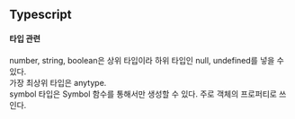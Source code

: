 ## Typescript

#### 타입 관련
number, string, boolean은 상위 타입이라 하위 타입인 null, undefined를 넣을 수 있다.   
가장 최상위 타입은 anytype.  
symbol 타입은 Symbol 함수를 통해서만 생성할 수 있다. 주로 객체의 프로퍼티로 쓰인다.
